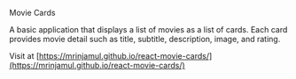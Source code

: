 Movie Cards

A basic application that displays a list of movies as a list of
cards. Each card provides movie detail such as title, subtitle,
description, image, and rating.

Visit at [https://mrinjamul.github.io/react-movie-cards/](https://mrinjamul.github.io/react-movie-cards/)